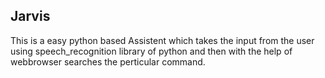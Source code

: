 ## Jarvis
This is a easy python based Assistent which takes the input from the user using 
speech_recognition library of python and then with the help of webbrowser searches the 
perticular command.